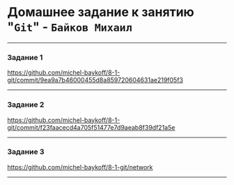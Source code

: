 # Домашнее задание к занятию "`Git`" - `Байков Михаил`


---

### Задание 1

https://github.com/michel-baykoff/8-1-git/commit/9ea9a7b46000455d8a859720604631ae219f05f3

---

### Задание 2

https://github.com/michel-baykoff/8-1-git/commit/f23faacecd4a705f51477e7d9aeab8f39df21a5e

---

### Задание 3

https://github.com/michel-baykoff/8-1-git/network

---
